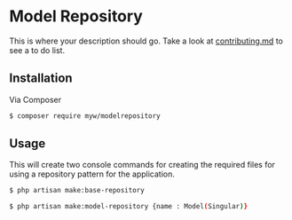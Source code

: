 # Model Repository

This is where your description should go. Take a look at [contributing.md](contributing.md) to see a to do list.

## Installation

Via Composer

``` bash
$ composer require myw/modelrepository
```

## Usage

This will create two console commands for creating the required files for using a repository pattern for the application.

``` bash
$ php artisan make:base-repository
```

``` bash
$ php artisan make:model-repository {name : Model(Singular)}
```
